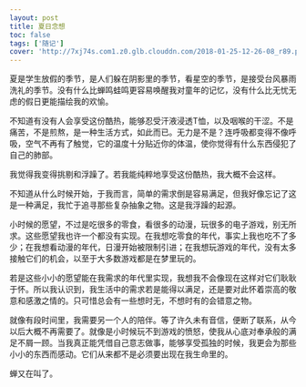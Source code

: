 ```yaml
---
layout: post
title: 夏日念想
toc: false
tags: ['随记']
cover: 'http://7xj74s.com1.z0.glb.clouddn.com/2018-01-25-12-26-08_r89.png'
---
```

<!-- 

time: 2015-06-30

cover: http://7xj74s.com1.z0.glb.clouddn.com/2018-01-25-12-26-08_r89.png

toc: false

 -->







夏是学生放假的季节，是人们躲在阴影里的季节，看星空的季节，是接受台风暴雨洗礼的季节。没有什么比蝉鸣蛙鸣更容易唤醒我对童年的记忆，没有什么比无忧无虑的假日更能描绘我的欢愉。



不知道有没有人会享受这份酷热，能够忍受汗液浸透T恤，以及咽喉的干涩。不是痛苦，不是煎熬，是一种生活方式，如此而已。无力是不是？连呼吸都变得不像呼吸，空气不再有了触觉，它的温度十分贴近你的体温，使你觉得有什么东西侵犯了自己的肺部。



<!-- more -->

我觉得我变得挑剔和浮躁了。若我能纯粹地享受这份酷热，我大概不会这样。



不知道从什么时候开始，于我而言，简单的需求倒是容易满足，但我好像忘记了这是一种满足，我忙于追寻那些复杂抽象之物。这是我浮躁的起源。



小时候的愿望，不过是吃很多的零食，看很多的动漫，玩很多的电子游戏，别无所求。这些愿望我也许一个都没有实现。在我想吃零食的年代，事实上我也吃不了多少；在我想看动漫的年代，日漫开始被限制引进；在我想玩游戏的年代，没有太多接触它们的机会，以至于大多数游戏都是在梦里玩的。



若是这些小小的愿望能在我需求的年代里实现，我想我不会像现在这样对它们耿耿于怀。所以我认识到，我生活中的需求若是能得以满足，还是要对此怀着崇高的敬意和感激之情的。只可惜总会有一些想时无，不想时有的会错意之物。



就像有段时间里，我需要另一个人的陪伴。等了许久未有音信，便断了联系，从今以后大概不再需要了。就像是小时候玩不到游戏的愤怒，使我从心底对奉承般的满足不屑一顾。当我真正能凭借自己意志做事，能够享受孤独的时候，我更会为那些小小的东西而感动。它们从来都不是必须要出现在我生命里的。



蝉又在叫了。

